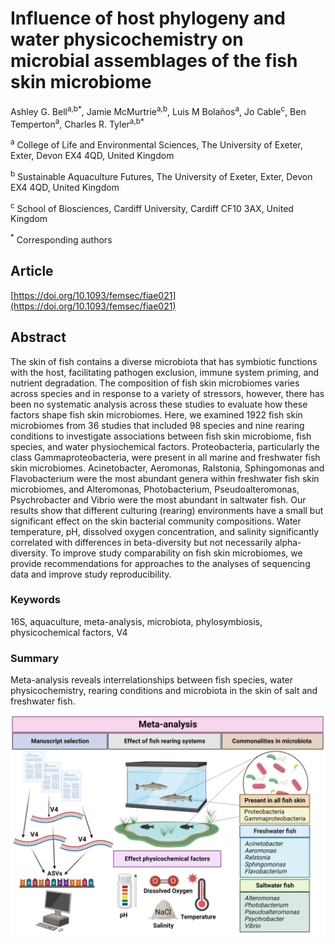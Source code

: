 # Influence of host phylogeny and water physicochemistry on microbial assemblages of the fish skin microbiome

Ashley G. Bell<sup>a,b*</sup>, Jamie McMurtrie<sup>a,b</sup>, Luis M Bolaños<sup>a</sup>, Jo Cable<sup>c</sup>, Ben Temperton<sup>a</sup>, Charles R. Tyler<sup>a,b*</sup>

<sup>a</sup> College of Life and Environmental Sciences, The University of Exeter, Exter, Devon EX4 4QD, United Kingdom

<sup>b</sup> Sustainable Aquaculture Futures, The University of Exeter, Exter, Devon EX4 4QD, United Kingdom

<sup>c</sup> School of Biosciences, Cardiff University, Cardiff CF10 3AX, United Kingdom

<sup>*</sup> Corresponding authors

## Article
[https://doi.org/10.1093/femsec/fiae021](https://doi.org/10.1093/femsec/fiae021)

## Abstract
The skin of fish contains a diverse microbiota that has symbiotic functions with the host, facilitating pathogen exclusion, immune system priming, and nutrient degradation. The composition of fish skin microbiomes varies across species and in response to a variety of stressors, however, there has been no systematic analysis across these studies to evaluate how these factors shape fish skin microbiomes. Here, we examined 1922 fish skin microbiomes from 36 studies that included 98 species and nine rearing conditions to investigate associations between fish skin microbiome, fish species, and water physiochemical factors. Proteobacteria, particularly the class Gammaproteobacteria, were present in all marine and freshwater fish skin microbiomes. Acinetobacter, Aeromonas, Ralstonia, Sphingomonas and Flavobacterium were the most abundant genera within freshwater fish skin microbiomes, and Alteromonas, Photobacterium, Pseudoalteromonas, Psychrobacter and Vibrio were the most abundant in saltwater fish. Our results show that different culturing (rearing) environments have a small but significant effect on the skin bacterial community compositions. Water temperature, pH, dissolved oxygen concentration, and salinity significantly correlated with differences in beta-diversity but not necessarily alpha-diversity. To improve study comparability on fish skin microbiomes, we provide recommendations for approaches to the analyses of sequencing data and improve study reproducibility.

### Keywords
16S, aquaculture, meta-analysis, microbiota, phylosymbiosis, physicochemical factors, V4

### Summary
Meta-analysis reveals interrelationships between fish species, water physicochemistry, rearing conditions and microbiota in the skin of salt and freshwater fish.

![Graphical abstract](Graphical_abstract.png?raw=true)
